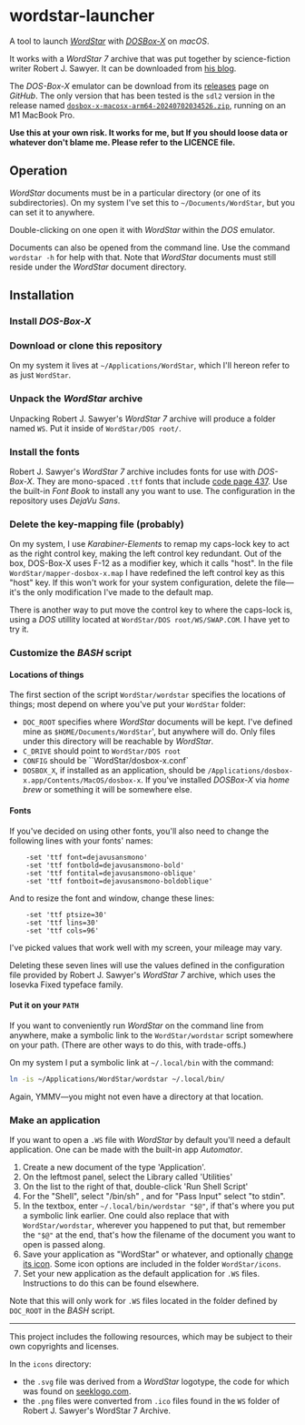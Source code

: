 # wordstar-launcher

A tool to launch [_WordStar_](https://sfwriter.com/wordstar.htm) with [_DOSBox-X_](https://dosbox-x.com/) on _macOS_.

It works with a _WordStar 7_ archive that was put together by science-fiction writer Robert J. Sawyer. It can be downloaded from [his blog](https://sfwriter.com/blog/?p=5806).

The _DOS-Box-X_ emulator can be download from its [releases](https://github.com/joncampbell123/dosbox-x/releases) page on *GitHub*. The only version that has been tested is the `sdl2` version in the release named [`dosbox-x-macosx-arm64-20240702034526.zip`](https://github.com/joncampbell123/dosbox-x/releases/download/dosbox-x-v2024.07.01/dosbox-x-macosx-arm64-20240702034526.zip), running on an M1 MacBook Pro.

**Use this at your own risk. It works for me, but If you should loose data or whatever don't blame me. Please refer to the LICENCE file.**

## Operation

*WordStar* documents must be in a particular directory (or one of its subdirectories). On my system I've set this to `~/Documents/WordStar`,
but you can set it to anywhere.

Double-clicking on one open it with *WordStar* within the *DOS* emulator.

Documents can also be opened from the command line. Use the command `wordstar -h` for help with that. Note that *WordStar* documents must still reside under the *WordStar* document directory.

## Installation

### Install *DOS-Box-X*

### Download or clone this repository

On my system it lives at `~/Applications/WordStar`, which I'll hereon refer to as just `WordStar`.

### Unpack the *WordStar* archive

Unpacking Robert J. Sawyer's *WordStar 7* archive will produce a folder named `WS`. Put it inside of `WordStar/DOS root/`.

### Install the fonts

Robert J. Sawyer's *WordStar 7* archive includes fonts for use with *DOS-Box-X*. They are mono-spaced `.ttf` fonts that include [code page 437](https://en.wikipedia.org/wiki/Code_page_437). Use the built-in *Font Book* to install any you want to use. The configuration in the repository uses *DejaVu Sans*.

### Delete the key-mapping file (probably)

On my system, I use *Karabiner-Elements* to remap my caps-lock key to act as the right control key, making the left control key redundant. Out of the box, DOS-Box-X uses F-12 as a modifier key, which it calls "host". In the file `WordStar/mapper-dosbox-x.map` I have redefined the left control key as this "host" key. If this won't work for your system configuration, delete the file—it's the only modification I've made to the default map.

There is another way to put move the control key to where the caps-lock is, using a *DOS* utillity located at `WordStar/DOS root/WS/SWAP.COM`. I have yet to try it.

### Customize the *BASH* script

#### Locations of things

The first section of the script `WordStar/wordstar` specifies the locations of things; most depend on where you've put your `WordStar` folder:

- `DOC_ROOT` specifies where *WordStar* documents will be kept. I've defined mine as `$HOME/Documents/WordStar`', but anywhere will do. Only files under this directory will be reachable by *WordStar*.
- `C_DRIVE` should point to `WordStar/DOS root`
- `CONFIG` should be ``WordStar/dosbox-x.conf`
- `DOSBOX_X`, if installed as an application, should be `/Applications/dosbox-x.app/Contents/MacOS/dosbox-x`. If you've installed *DOSBox-X* via *home brew* or something it will be somewhere else.

#### Fonts

If you've decided on using other fonts, you'll also need to change the following lines with your fonts' names:

```
	-set 'ttf font=dejavusansmono'
	-set 'ttf fontbold=dejavusansmono-bold'
	-set 'ttf fontital=dejavusansmono-oblique'
	-set 'ttf fontboit=dejavusansmono-boldoblique'
```

And to resize the font and window, change these lines:

```
	-set 'ttf ptsize=30'
	-set 'ttf lins=30'
	-set 'ttf cols=96'
```

I've picked values that work well with my screen, your mileage may vary.

Deleting these seven lines will use the values defined in the configuration file provided by Robert J. Sawyer's *WordStar 7* archive, which uses the Iosevka Fixed typeface family.

#### Put it on your `PATH`

If you want to conveniently run *WordStar* on the command line from anywhere, make a symbolic link to the `WordStar/wordstar` script somewhere on your path. (There are other ways to do this, with trade-offs.)

On my system I put a symbolic link at `~/.local/bin` with the command:

```bash
ln -is ~/Applications/WordStar/wordstar ~/.local/bin/
```

Again, YMMV—you might not even have a directory at that location.

### Make an application

If you want to open a `.WS` file with *WordStar* by default you'll need a default application. One can be made with the built-in app *Automator*.

1. Create a new document of the type 'Application'.
2. On the leftmost panel, select the Library called 'Utilities'
3. On the list to the right of that, double-click 'Run Shell Script'
4. For the "Shell", select "/bin/sh" , and for "Pass Input" select "to stdin".
5. In the textbox, enter `~/.local/bin/wordstar "$@"`, if that's where you put a symbolic link earlier. One could also replace that with `WordStar/wordstar`, wherever you happened to put that, but remember the `"$@"` at the end, that's how the filename of the document you want to open is passed along.
6. Save your application as "WordStar" or whatever, and optionally [change its icon](https://support.apple.com/en-ca/guide/mac-help/mchlp2313/10.13/mac/10.13). Some icon options are included in the folder `WordStar/icons`. 
7. Set your new application as the default application for `.WS` files. Instructions to do this can be found elsewhere.

Note that this will only work for `.WS` files located in the folder defined by `DOC_ROOT` in the *BASH* script.





---

This project includes the following resources, which may be subject to their own copyrights and licenses.

In the `icons` directory:

- the `.svg` file was derived from a _WordStar_ logotype, the code for which was found on [seeklogo.com](https://seeklogo.com/vector-logo/440979/wordstar).
- the `.png` files were converted from `.ico` files found in the `WS` folder of Robert J. Sawyer's WordStar 7 Archive.
